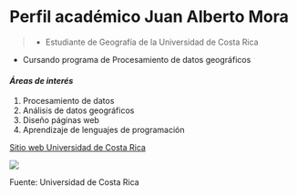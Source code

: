 # **Perfil académico Juan Alberto Mora**

> - Estudiante de Geografía de la Universidad de Costa Rica
  - Cursando programa de Procesamiento de datos geográficos

#### *Áreas de interés*

1. Procesamiento de datos
2. Análisis de datos geográficos
3. Diseño páginas web
4. Aprendizaje de lenguajes de programación

[Sitio web Universidad de Costa Rica](https://www.ucr.ac.cr/)

![](https://accionsocial.ucr.ac.cr/sites/default/files/herramienta/imagenes/2020-12/firma-promocional-con-texto-blanco.png)

Fuente: Universidad de Costa Rica

